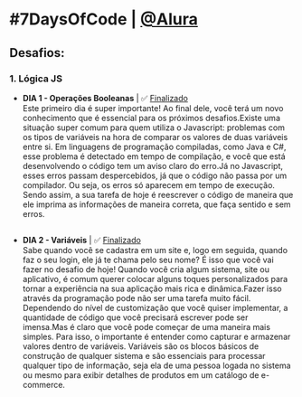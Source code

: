 # #7DaysOfCode | [@Alura](https://7daysofcode.io/)

## Desafios:

### 1. Lógica JS

* **DIA 1 - Operações Booleanas** | ✅ [Finalizado](https://github.com/maysalgalante/7DaysOfCode_Logica_JS/blob/ccc3f06c0cae2e6ee6676f78bdcc76cfbbf02060/dia1.js)<br> 
Este primeiro dia é super importante! Ao final dele, você terá um novo conhecimento que é essencial para os próximos desafios.Existe uma situação super comum para quem utiliza o Javascript: problemas com os tipos de variáveis na hora de comparar os valores de duas variáveis entre si. Em linguagens de programação compiladas, como Java e C#, esse problema é detectado em tempo de compilação, e você que está desenvolvendo o código tem um aviso claro do erro.Já no Javascript, esses erros passam despercebidos, já que o código não passa por um compilador. Ou seja, os erros só aparecem em tempo de execução. Sendo assim, a sua tarefa de hoje é reescrever o código de maneira que ele imprima as informações de maneira correta, que faça sentido e sem erros.
##
* **DIA 2 - Variáveis** | ✅ [Finalizado](https://github.com/maysalgalante/7DaysOfCode_Logica_JS/blob/d99ec9e98cacf438f25b70c432a62d5ed9f26796/dia2.js)<br> 
Sabe quando você se cadastra em um site e, logo em seguida, quando faz o seu login, ele já te chama pelo seu nome? É isso que você vai fazer no desafio de hoje!
Quando você cria algum sistema, site ou aplicativo, é comum querer colocar alguns toques personalizados para tornar a experiência na sua aplicação mais rica e dinâmica.Fazer isso através da programação pode não ser uma tarefa muito fácil. Dependendo do nível de customização que você quiser implementar, a quantidade de código que você precisará escrever pode ser imensa.Mas é claro que você pode começar de uma maneira mais simples. Para isso, o importante é entender como capturar e armazenar valores dentro de variáveis. Variáveis são os blocos básicos de construção de qualquer sistema e são essenciais para processar qualquer tipo de informação, seja ela de uma pessoa logada no sistema ou mesmo para exibir detalhes de produtos em um catálogo de e-commerce.
##
